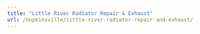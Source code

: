 ```yaml
---
title: "Little River Radiator Repair & Exhaust"
url: /hopkinsville/little-river-radiator-repair-and-exhaust/
---
```

